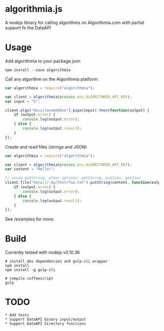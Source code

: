 algorithmia.js
==============

A nodejs library for calling algorithms on Algorithmia.com with partial support fo the DataAPI


Usage
=====

Add algorithmia to your package.json

    npm install --save algorithmia


Call any algorithm on the Algorithmia platform:

```javascript
var algorithmia = require("algorithmia");

var client = algorithmia(process.env.ALGORITHMIA_API_KEY);
var input = "5";

client.algo("docs/JavaAddOne").pipe(input).then(function(output) {
    if (output.error) {
        console.log(output.error);
    } else {
        console.log(output.result);
    }
});
```

Create and read files (strings and JSON)
```javascript
var algorithmia = require("algorithmia");

var client = algorithmia(process.env.ALGORITHMIA_API_KEY);
var content = "Hello!";

// using putString, other options: getString, putJson, getJson
client.file("data://.my/Test/foo.txt").putString(content, function(output) {
    if (output.error) {
        console.log(output.error);
    } else {
        console.log(output.result);
    }
});
```

See /examples for more.

Build
=====

Currently tested with nodejs v0.10.36

    # install dev dependencies and gulp-cli wrapper
    npm install
    npm install -g gulp-cli

    # compile coffeescript
    gulp


TODO
=====
    * Add tests
    * Support DataAPI binary input/output
    * Support DataAPI directory functions
